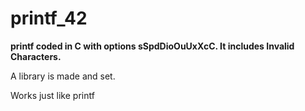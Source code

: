 # printf_42
**printf coded in C with options sSpdDioOuUxXcC. It includes Invalid Characters.**

A library is made and set.

Works just like printf

